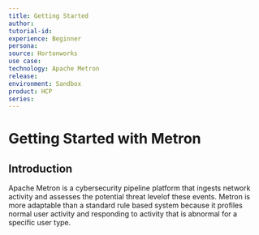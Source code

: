 ```yaml
---
title: Getting Started
author: 
tutorial-id:
experience: Beginner
persona:
source: Hortonworks
use case: 
technology: Apache Metron
release: 
environment: Sandbox
product: HCP
series: 
---
```


# Getting Started with Metron

## Introduction

Apache Metron is a cybersecurity pipeline platform that ingests network activity and assesses the potential threat levelof these events. Metron is more adaptable than a standard rule based system because it profiles normal user activity and responding to activity that is abnormal for a specific user type. 
